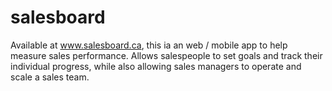 salesboard
==========

Available at www.salesboard.ca, this ia an web / mobile app to help measure sales performance. Allows salespeople to set goals and track their individual progress, while also allowing sales managers to operate and scale a sales team. 
